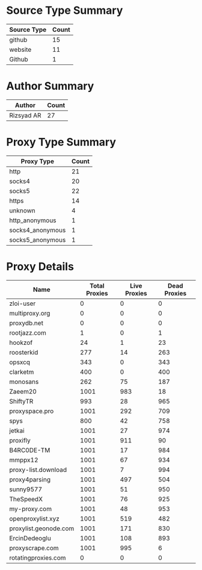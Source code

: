 # Source Type Summary

| Source Type | Count |
|-------------|-------|
| github | 15 |
| website | 11 |
| Github | 1 |


# Author Summary

| Author | Count |
|--------|-------|
| Rizsyad AR | 27 |


# Proxy Type Summary

| Proxy Type | Count |
|------------|-------|
| http | 21 |
| socks4 | 20 |
| socks5 | 22 |
| https | 14 |
| unknown | 4 |
| http_anonymous | 1 |
| socks4_anonymous | 1 |
| socks5_anonymous | 1 |


# Proxy Details

| Name | Total Proxies | Live Proxies | Dead Proxies |
|------|---------------|--------------|---------------|
| zloi-user | 0 | 0 | 0 |
| multiproxy.org | 0 | 0 | 0 |
| proxydb.net | 0 | 0 | 0 |
| rootjazz.com | 1 | 0 | 1 |
| hookzof | 24 | 1 | 23 |
| roosterkid | 277 | 14 | 263 |
| opsxcq | 343 | 0 | 343 |
| clarketm | 400 | 0 | 400 |
| monosans | 262 | 75 | 187 |
| Zaeem20 | 1001 | 983 | 18 |
| ShiftyTR | 993 | 28 | 965 |
| proxyspace.pro | 1001 | 292 | 709 |
| spys | 800 | 42 | 758 |
| jetkai | 1001 | 27 | 974 |
| proxifly | 1001 | 911 | 90 |
| B4RC0DE-TM | 1001 | 17 | 984 |
| mmppx12 | 1001 | 67 | 934 |
| proxy-list.download | 1001 | 7 | 994 |
| proxy4parsing | 1001 | 497 | 504 |
| sunny9577 | 1001 | 51 | 950 |
| TheSpeedX | 1001 | 76 | 925 |
| my-proxy.com | 1001 | 48 | 953 |
| openproxylist.xyz | 1001 | 519 | 482 |
| proxylist.geonode.com | 1001 | 171 | 830 |
| ErcinDedeoglu | 1001 | 108 | 893 |
| proxyscrape.com | 1001 | 995 | 6 |
| rotatingproxies.com | 0 | 0 | 0 |
